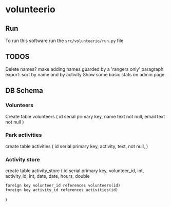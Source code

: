 # volunteerio

## Run
To run this software run the `src/volunteerio/run.py` file

## TODOS
Delete names?
make adding names guarded by a 'rangers only' paragraph
export: sort by name and by activity
Show some basic stats on admin page. 


## DB Schema
### Volunteers
Create table volunteers (
	id serial primary key,
	name text not null,
	email text not null
)

### Park activities
create table activities (
	id serial primary key,
	activity, text, not null,
)

### Activity store
create table activity_store (
	id serial primary key,
	volunteer_id, int,
	activity_id, int,
	date, date,
	hours, double

	foreign key volunteer_id references volunteers(id)
	foreign key activity_id references activities(id) 
)
